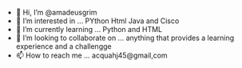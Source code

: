 - 👋 Hi, I’m @amadeusgrim
- 👀 I’m interested in ... PYthon Html Java and Cisco 
- 🌱 I’m currently learning ... Python and HTML
- 💞️ I’m looking to collaborate on ... anything that provides a learning experience and a challengge   
- 📫 How to reach me ... acquahj45@gmail,com

<!---
amadeusgrim/amadeusgrim is a ✨ special ✨ repository because its `README.md` (this file) appears on your GitHub profile.
You can click the Preview link to take a look at your changes.
--->

